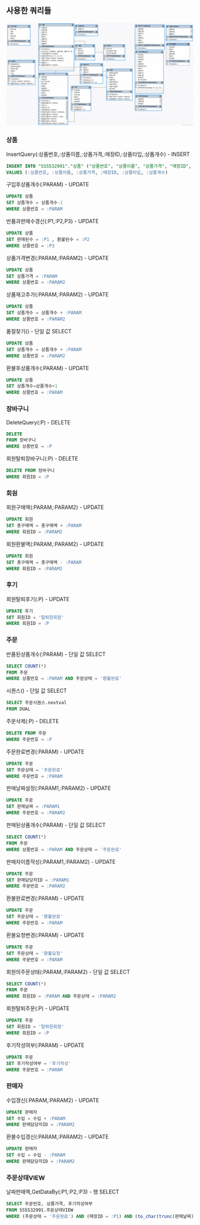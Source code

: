 ## 사용한 쿼리들

![image](./image/데이터셋쿼리.png)  


### 상품
InsertQuery(:상품번호,:상품이름,:상품가격,:매장ID,:상품타입,:상품개수) - INSERT   
``` sql
INSERT INTO "SS5532991"."상품" ("상품번호", "상품이름", "상품가격", "매장ID", "상품타입", "상품개수") 
VALUES (:상품번호, :상품이름, :상품가격, :매장ID, :상품타입, :상품개수)
```

구입후상품개수(:PARAM) - UPDATE  
``` sql
UPDATE 상품
SET 상품개수 = 상품개수-1
WHERE 상품번호 = :PARAM
```

반품과판매수갱신(:P1,:P2,P3) - UPDATE 
``` sql
UPDATE 상품
SET 판매된수 = :P1 , 환불된수 = :P2
WHERE 상품번호 = :P3
```

상품가격변경(:PARAM,:PARAM2) - UPDATE 
``` sql
UPDATE 상품
SET 상품가격 = :PARAM
WHERE 상품번호 = :PARAM2
```

상품재고추가(:PARAM,:PARAM2) - UPDATE   
``` sql
UPDATE 상품
SET 상품개수 = 상품개수 + :PARAM
WHERE 상품번호 = :PARAM2
```

품절찾기() - 단일 값 SELECT
``` sql
UPDATE 상품
SET 상품개수 = 상품개수 + :PARAM
WHERE 상품번호 = :PARAM2
```

환불후상품개수(:PARAM) - UPDATE  
``` sql
UPDATE 상품
SET 상품개수=상품개수+1
WHERE 상품번호 = :PARAM
```

### 장바구니
DeleteQuery(:P) - DELETE  
``` sql
DELETE 
FROM 장바구니
WHERE 상품번호 = :P
```

회원탈퇴장바구니(:P) - DELETE  
``` sql
DELETE FROM 장바구니
WHERE 회원ID = :P
```

### 회원
회원구매액(:PARAM,:PARAM2) - UPDATE  
``` sql
UPDATE 회원
SET 총구매액 = 총구매액 + :PARAM
WHERE 회원ID = :PARAM2
``` 

회원환불액(:PARAM,:PARAM2) - UPDATE  
``` sql
UPDATE 회원
SET 총구매액 = 총구매액 - :PARAM
WHERE 회원ID = :PARAM2
```

### 후기
회원탈퇴후기(:P) - UPDATE  
``` sql
UPDATE 후기
SET 회원ID = '탈퇴한회원'
WHERE 회원ID = :P
```

### 주문
반품된상품개수(:PARAM) - 단일 값 SELECT  
``` sql
SELECT COUNT(*) 
FROM 주문
WHERE 상품번호 = :PARAM AND 주문상태 = '환불완료'
```

시퀀스() - 단일 값 SELECT  
``` sql
SELECT 주문시퀀스.nextval
FROM DUAL
```

주문삭제(:P) - DELETE  
``` sql
DELETE FROM 주문
WHERE 주문번호 = :P
```

주문완료변경(:PARAM) - UPDATE  
``` sql
UPDATE 주문
SET 주문상태 = '주문완료'
WHERE 주문번호 = :PARAM
```

판매날짜설정(:PARAM1,:PARAM2) - UPDATE  
``` sql
UPDATE 주문
SET 판매날짜 = :PARAM1
WHERE 주문번호 = :PARAM2
```
판매된상품개수(:PARAM) - 단일 값 SELECT  
``` sql
SELECT COUNT(*) 
FROM 주문
WHERE 상품번호 = :PARAM AND 주문상태 = '주문완료'
```

판매자이름작성(:PARAM1,:PARAM2) - UPDATE  
``` sql
UPDATE 주문
SET 판매담당자ID = :PARAM1
WHERE 주문번호 = :PARAM2
```

환불완료변경(:PARAM) - UPDATE  
``` sql
UPDATE 주문
SET 주문상태 = '환불완료'
WHERE 주문번호 = :PARAM
```

환불요청변경(:PARAM) - UPDATE  
``` sql
UPDATE 주문
SET 주문상태 = '환불요청'
WHERE 주문번호 = :PARAM
```

회원의주문상태(:PARAM,:PARAM2) - 단일 값 SELECT  
``` sql
SELECT COUNT(*) 
FROM 주문 
WHERE 회원ID = :PARAM AND 주문상태 = :PARAM2
```

회원탈퇴주문(:P) - UPDATE  
``` sql
UPDATE 주문
SET 회원ID = '탈퇴한회원'
WHERE 회원ID = :P
```

후기작성여부(:PARAM) - UPDATE  
``` sql
UPDATE 주문
SET 후기작성여부 = '후기작성'
WHERE 주문번호 = :PARAM
```

### 판매자
수입갱신(:PARAM,:PARAM2) - UPDATE  
``` sql
UPDATE 판매자
SET 수입 = 수입 + :PARAM
WHERE 판매담당자ID = :PARAM2
```

환불수입갱신(:PARAM,:PARAM2) - UPDATE  
``` sql
UPDATE 판매자
SET 수입 = 수입 - :PARAM
WHERE 판매담당자ID = :PARAM2
```

### 주문상태VIEW
날짜판매액,GetDataBy(:P1,:P2,:P3) - 행 SELECT 
``` sql
SELECT 주문번호, 상품가격, 후기작성여부 
FROM SS5532991.주문상태VIEW 
WHERE (주문상태 = '주문완료') AND (매장ID = :P1) AND (to_char(trunc(판매날짜), 'yyyy-mm-dd') BETWEEN :P2 AND :P3)
```